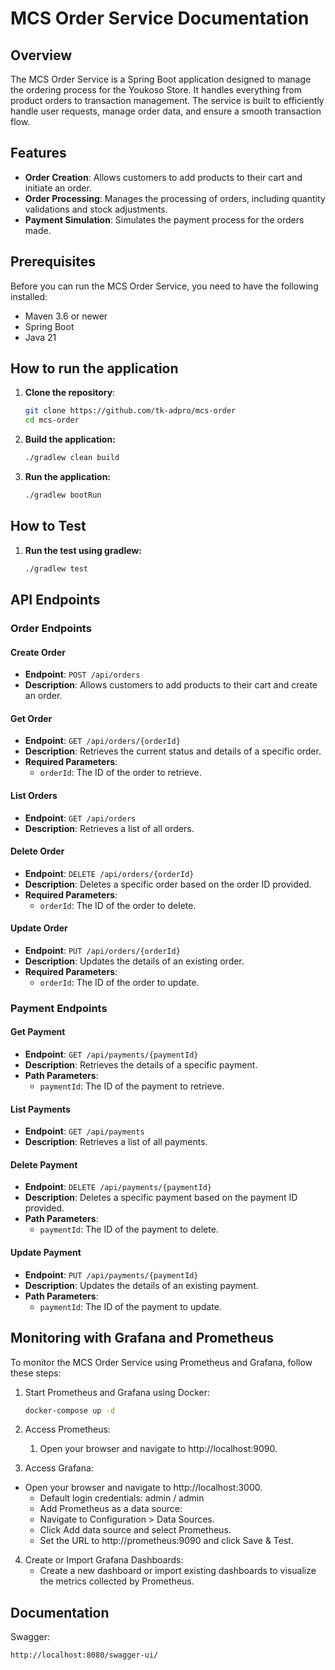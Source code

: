 # MCS Order Service Documentation

## Overview

The MCS Order Service is a Spring Boot application designed to manage the ordering process for the Youkoso Store. It handles everything from product orders to transaction management. The service is built to efficiently handle user requests, manage order data, and ensure a smooth transaction flow.

## Features

- **Order Creation**: Allows customers to add products to their cart and initiate an order.
- **Order Processing**: Manages the processing of orders, including quantity validations and stock adjustments.
- **Payment Simulation**: Simulates the payment process for the orders made.

## Prerequisites

Before you can run the MCS Order Service, you need to have the following installed:

- Maven 3.6 or newer
- Spring Boot
- Java 21

## How to run the application

1. **Clone the repository**:
   ```bash
   git clone https://github.com/tk-adpro/mcs-order
   cd mcs-order
   ```

2. **Build the application:**
   ```bash
   ./gradlew clean build
   ```

3. **Run the application:**
   ```bash
   ./gradlew bootRun
   ```

## How to Test 

1. **Run the test using gradlew:**
    ```bash
    ./gradlew test
   ```


## API Endpoints

### Order Endpoints

#### Create Order

- **Endpoint**: `POST /api/orders`
- **Description**: Allows customers to add products to their cart and create an order.

#### Get Order

- **Endpoint**: `GET /api/orders/{orderId}`
- **Description**: Retrieves the current status and details of a specific order.
- **Required Parameters**:
  - `orderId`: The ID of the order to retrieve.

#### List Orders

- **Endpoint**: `GET /api/orders`
- **Description**: Retrieves a list of all orders.

#### Delete Order

- **Endpoint**: `DELETE /api/orders/{orderId}`
- **Description**: Deletes a specific order based on the order ID provided.
- **Required Parameters**:
  - `orderId`: The ID of the order to delete.

#### Update Order

- **Endpoint**: `PUT /api/orders/{orderId}`
- **Description**: Updates the details of an existing order.
- **Required Parameters**:
  - `orderId`: The ID of the order to update.

### Payment Endpoints

#### Get Payment

- **Endpoint**: `GET /api/payments/{paymentId}`
- **Description**: Retrieves the details of a specific payment.
- **Path Parameters**:
  - `paymentId`: The ID of the payment to retrieve.

#### List Payments

- **Endpoint**: `GET /api/payments`
- **Description**: Retrieves a list of all payments.

#### Delete Payment

- **Endpoint**: `DELETE /api/payments/{paymentId}`
- **Description**: Deletes a specific payment based on the payment ID provided.
- **Path Parameters**:
  - `paymentId`: The ID of the payment to delete.

#### Update Payment

- **Endpoint**: `PUT /api/payments/{paymentId}`
- **Description**: Updates the details of an existing payment.
- **Path Parameters**:
  - `paymentId`: The ID of the payment to update.

## Monitoring with Grafana and Prometheus

To monitor the MCS Order Service using Prometheus and Grafana, follow these steps:

1. Start Prometheus and Grafana using Docker:

    ```bash
    docker-compose up -d
    ```

2. Access Prometheus:
   1. Open your browser and navigate to http://localhost:9090.
  
3.	Access Grafana:
  - Open your browser and navigate to http://localhost:3000.
     - Default login credentials: admin / admin
     - Add Prometheus as a data source:
     - Navigate to Configuration > Data Sources.
     - Click Add data source and select Prometheus.
     - Set the URL to http://prometheus:9090 and click Save & Test.
  
4. Create or Import Grafana Dashboards:
    - Create a new dashboard or import existing dashboards to visualize the metrics collected by Prometheus.

## Documentation

Swagger:
   ```sh
   http://localhost:8080/swagger-ui/
   ```

